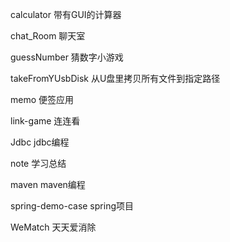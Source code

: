 calculator
带有GUI的计算器

chat_Room
聊天室

guessNumber
猜数字小游戏

takeFromYUsbDisk
从U盘里拷贝所有文件到指定路径

memo
便签应用

link-game
连连看

Jdbc
jdbc编程

note
学习总结

maven
maven编程

spring-demo-case
spring项目

WeMatch
天天爱消除
